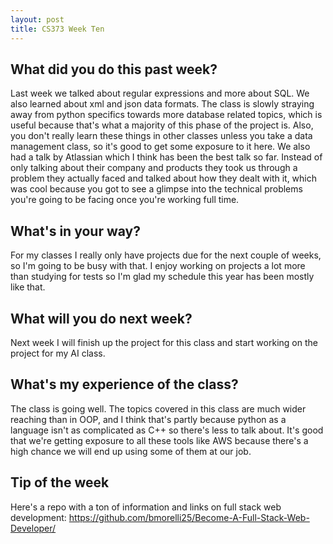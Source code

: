 ```yaml
---
layout: post
title: CS373 Week Ten
---
```


## What did you do this past week? ##
Last week we talked about regular expressions and more about SQL. We also learned about xml and json data formats. The class is slowly straying away from python specifics towards more database related topics, which is useful because that's what a majority of this phase of the project is. Also, you don't really learn these things in other classes unless you take a data management class, so it's good to get some exposure to it here. We also had a talk by Atlassian which I think has been the best talk so far. Instead of only talking about their company and products they took us through a problem they actually faced and talked about how they dealt with it, which was cool because you got to see a glimpse into the technical problems you're going to be facing once you're working full time.

## What's in your way? ##
For my classes I really only have projects due for the next couple of weeks, so I'm going to be busy with that. I enjoy working on projects a lot more than studying for tests so I'm glad my schedule this year has been mostly like that.

## What will you do next week? ##
Next week I will finish up the project for this class and start working on the project for my AI class.

## What's my experience of the class? ##
The class is going well. The topics covered in this class are much wider reaching than in OOP, and I think that's partly because python as a language isn't as complicated as C++ so there's less to talk about. It's good that we're getting exposure to all these tools like AWS because there's a high chance we will end up using some of them at our job.

## Tip of the week ##
Here's a repo with a ton of information and links on full stack web development: https://github.com/bmorelli25/Become-A-Full-Stack-Web-Developer/
